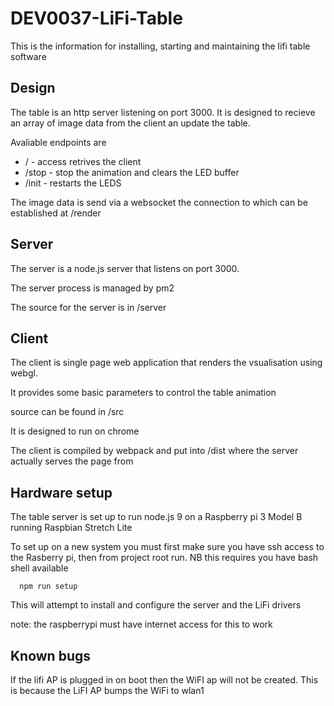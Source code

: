 # DEV0037-LiFi-Table

This is the information for installing, starting and maintaining the lifi table software

## Design

The table is an http server listening on port 3000. It is designed to recieve an array of image data from the client an update the table.

Avaliable endpoints are

* / - access retrives the client
* /stop - stop the animation and clears the LED buffer  
* /init - restarts the LEDS

The image data is send via a websocket the connection to which can be established at /render

## Server

The server is a node.js server that listens on port 3000.

The server process is managed by pm2 

The source for the server is in /server 

## Client

The client is single page web application that renders the vsualisation using webgl.

It provides some basic parameters to control the table animation

source can be found in /src

It is designed to run on chrome

The client is compiled by webpack and put into /dist where the server actually serves the page from

## Hardware setup

The table server is set up to run node.js 9 on a Raspberry pi 3 Model B running Raspbian Stretch Lite

To set up on a new system you must first make sure you have ssh access to the Rasberry pi, then from project root run. NB this requires you have bash shell available

```
  npm run setup
```

This will attempt to install and configure the server and the LiFi drivers 

note: the raspberrypi must have internet access for this to work

## Known bugs

If the lifi AP is plugged in on boot then the WiFI ap will not be created. This is because the LiFI AP bumps the WiFi to wlan1 
